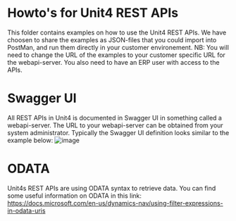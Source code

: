 # Howto's for Unit4 REST APIs

This folder contains examples on how to use the Unit4 REST APIs.
We have choosen to share the examples as JSON-files that you could import into PostMan, and run them directly in your customer environement.
NB: You will need to change the URL of the examples to your customer specific URL for the webapi-server. You also need to have an ERP user with access to the APIs.

# Swagger UI
All REST APIs in Unit4 is documented in Swagger UI in something called a webapi-server. The URL to your webapi-server can be obtained from your system administrator.
Typically the Swagger UI definition looks similar to the example below:
![image](https://user-images.githubusercontent.com/98328584/150830167-eb06f506-24de-44f1-bd4b-ae24c7e0d02b.png)

# ODATA
Unit4s REST APIs are using ODATA syntax to retrieve data. 
You can find some useful information on ODATA in this link: https://docs.microsoft.com/en-us/dynamics-nav/using-filter-expressions-in-odata-uris


